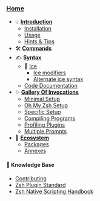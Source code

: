 ### [Home](Home)

- 💡 [**Introduction**](Introduction)
  - [Installation](Installation)
  - [Usage](Usage)
  - [Hints & Tips](Hints-&-Tips)
- 🛠 [**Commands**](Commands)
- ✍️ [**Syntax**](Syntax)
  - 🧊 [Ice](Ice)
    - [Ice modifiers](Ice-modifiers)
    - [Alternate ice syntax](Alternate-Ice-Syntax)
  - [Code Documentation](Code-Documentation)
- ✨ [**Gallery Of Invocations**](Gallery)
  - [Minimal Setup](Minimal-Setup)
  - [Oh My Zsh Setup](Oh-My-Zsh-Setup)
  - [Specific Setup](Specific-Setup)
  - [Compiling Programs](Compiling-programs)
  - [Profiling Plugins](Profiling-plugins)
  - [Multiple Prompts](Multiple-prompts)
- 💠 [**Ecosystem**](Home)
  - [Packages](Packages)
  - [Annexes](Annexes)

#### 🔖 Knowledge Base

- [Contributing](https://github.com/ss-o/zi/blob/main/docs/CONTRIBUTING.md)
- [Zsh Plugin Standard](Zsh-Plugin-Standard)
- [Zsh Native Scripting Handbook](Zsh-Native-Scripting-Handbook)
